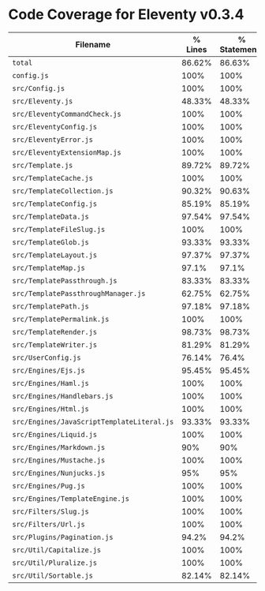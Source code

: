 # Code Coverage for Eleventy v0.3.4

| Filename                                   | % Lines | % Statements | % Functions | % Branches |
| ------------------------------------------ | ------- | ------------ | ----------- | ---------- |
| `total`                                    | 86.62%  | 86.63%       | 83.38%      | 79.47%     |
| `config.js`                                | 100%    | 100%         | 100%        | 100%       |
| `src/Config.js`                            | 100%    | 100%         | 100%        | 100%       |
| `src/Eleventy.js`                          | 48.33%  | 48.33%       | 30.43%      | 19.23%     |
| `src/EleventyCommandCheck.js`              | 100%    | 100%         | 100%        | 87.5%      |
| `src/EleventyConfig.js`                    | 100%    | 100%         | 100%        | 100%       |
| `src/EleventyError.js`                     | 100%    | 100%         | 100%        | 100%       |
| `src/EleventyExtensionMap.js`              | 100%    | 100%         | 100%        | 90%        |
| `src/Template.js`                          | 89.72%  | 89.72%       | 80.95%      | 82.83%     |
| `src/TemplateCache.js`                     | 100%    | 100%         | 100%        | 100%       |
| `src/TemplateCollection.js`                | 90.32%  | 90.63%       | 85.71%      | 83.33%     |
| `src/TemplateConfig.js`                    | 85.19%  | 85.19%       | 62.5%       | 94.44%     |
| `src/TemplateData.js`                      | 97.54%  | 97.54%       | 100%        | 78.13%     |
| `src/TemplateFileSlug.js`                  | 100%    | 100%         | 100%        | 100%       |
| `src/TemplateGlob.js`                      | 93.33%  | 93.33%       | 100%        | 87.5%      |
| `src/TemplateLayout.js`                    | 97.37%  | 97.37%       | 100%        | 92.86%     |
| `src/TemplateMap.js`                       | 97.1%   | 97.1%        | 100%        | 83.33%     |
| `src/TemplatePassthrough.js`               | 83.33%  | 83.33%       | 75%         | 0%         |
| `src/TemplatePassthroughManager.js`        | 62.75%  | 62.75%       | 76.92%      | 66.67%     |
| `src/TemplatePath.js`                      | 97.18%  | 97.18%       | 93.33%      | 95.12%     |
| `src/TemplatePermalink.js`                 | 100%    | 100%         | 100%        | 100%       |
| `src/TemplateRender.js`                    | 98.73%  | 98.73%       | 100%        | 94.44%     |
| `src/TemplateWriter.js`                    | 81.29%  | 81.29%       | 72.41%      | 76.67%     |
| `src/UserConfig.js`                        | 76.14%  | 76.4%        | 64.29%      | 57.14%     |
| `src/Engines/Ejs.js`                       | 95.45%  | 95.45%       | 85.71%      | 66.67%     |
| `src/Engines/Haml.js`                      | 100%    | 100%         | 100%        | 100%       |
| `src/Engines/Handlebars.js`                | 100%    | 100%         | 100%        | 100%       |
| `src/Engines/Html.js`                      | 100%    | 100%         | 100%        | 100%       |
| `src/Engines/JavaScriptTemplateLiteral.js` | 93.33%  | 93.33%       | 100%        | 100%       |
| `src/Engines/Liquid.js`                    | 100%    | 100%         | 100%        | 83.33%     |
| `src/Engines/Markdown.js`                  | 90%     | 90%          | 87.5%       | 75%        |
| `src/Engines/Mustache.js`                  | 100%    | 100%         | 100%        | 100%       |
| `src/Engines/Nunjucks.js`                  | 95%     | 95%          | 100%        | 75%        |
| `src/Engines/Pug.js`                       | 100%    | 100%         | 100%        | 75%        |
| `src/Engines/TemplateEngine.js`            | 100%    | 100%         | 100%        | 100%       |
| `src/Filters/Slug.js`                      | 100%    | 100%         | 100%        | 100%       |
| `src/Filters/Url.js`                       | 100%    | 100%         | 100%        | 100%       |
| `src/Plugins/Pagination.js`                | 94.2%   | 94.2%        | 88.89%      | 88.46%     |
| `src/Util/Capitalize.js`                   | 100%    | 100%         | 100%        | 100%       |
| `src/Util/Pluralize.js`                    | 100%    | 100%         | 100%        | 100%       |
| `src/Util/Sortable.js`                     | 82.14%  | 82.14%       | 69.23%      | 95%        |
